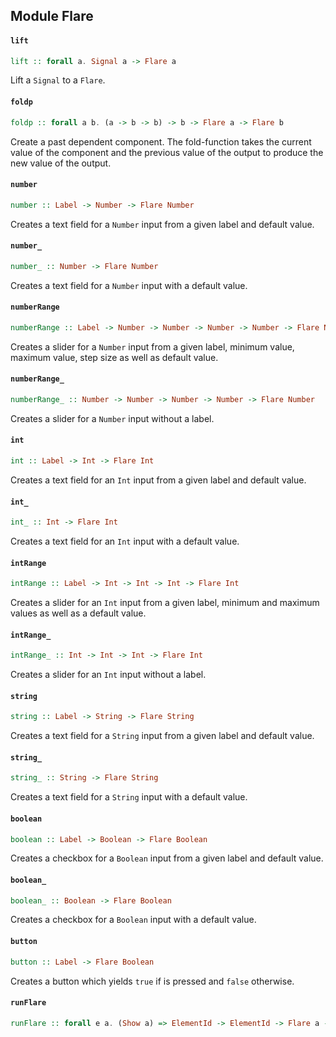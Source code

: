 ## Module Flare

#### `lift`

``` purescript
lift :: forall a. Signal a -> Flare a
```

Lift a `Signal` to a `Flare`.

#### `foldp`

``` purescript
foldp :: forall a b. (a -> b -> b) -> b -> Flare a -> Flare b
```

Create a past dependent component. The fold-function takes the current
value of the component and the previous value of the output to produce
the new value of the output.

#### `number`

``` purescript
number :: Label -> Number -> Flare Number
```

Creates a text field for a `Number` input from a given label and default
value.

#### `number_`

``` purescript
number_ :: Number -> Flare Number
```

Creates a text field for a `Number` input with a default value.

#### `numberRange`

``` purescript
numberRange :: Label -> Number -> Number -> Number -> Number -> Flare Number
```

Creates a slider for a `Number` input from a given label,
minimum value, maximum value, step size as well as default value.

#### `numberRange_`

``` purescript
numberRange_ :: Number -> Number -> Number -> Number -> Flare Number
```

Creates a slider for a `Number` input without a label.

#### `int`

``` purescript
int :: Label -> Int -> Flare Int
```

Creates a text field for an `Int` input from a given label and default
value.

#### `int_`

``` purescript
int_ :: Int -> Flare Int
```

Creates a text field for an `Int` input with a default value.

#### `intRange`

``` purescript
intRange :: Label -> Int -> Int -> Int -> Flare Int
```

Creates a slider for an `Int` input from a given label, minimum and
maximum values as well as a default value.

#### `intRange_`

``` purescript
intRange_ :: Int -> Int -> Int -> Flare Int
```

Creates a slider for an `Int` input without a label.

#### `string`

``` purescript
string :: Label -> String -> Flare String
```

Creates a text field for a `String` input from a given label and default
value.

#### `string_`

``` purescript
string_ :: String -> Flare String
```

Creates a text field for a `String` input with a default value.

#### `boolean`

``` purescript
boolean :: Label -> Boolean -> Flare Boolean
```

Creates a checkbox for a `Boolean` input from a given label and default
value.

#### `boolean_`

``` purescript
boolean_ :: Boolean -> Flare Boolean
```

Creates a checkbox for a `Boolean` input with a default value.

#### `button`

``` purescript
button :: Label -> Flare Boolean
```

Creates a button which yields `true` if is pressed and `false` otherwise.

#### `runFlare`

``` purescript
runFlare :: forall e a. (Show a) => ElementId -> ElementId -> Flare a -> Eff (dom :: DOM, chan :: Chan | e) Unit
```


